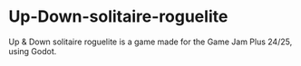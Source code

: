 # Up-Down-solitaire-roguelite
Up &amp; Down solitaire roguelite is a game made for the Game Jam Plus 24/25, using Godot.
